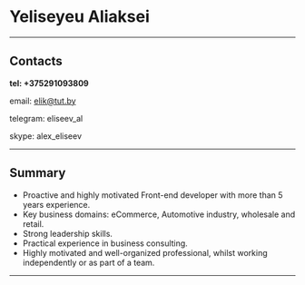    # Yeliseyeu Aliaksei
*** 
## Contacts
**tel: +375291093809**

email: elik@tut.by

telegram: eliseev_al

skype: alex_eliseev

*** 

## Summary
- Proactive and highly motivated Front-end developer with more than 5 years experience.
- Key business domains: eCommerce, Automotive industry, wholesale and retail.
- Strong leadership skills.
- Practical experience in business consulting.
- Highly motivated and well-organized professional, whilst working independently or as part of a team.
*** 
